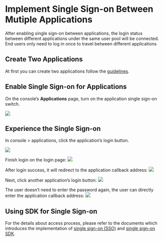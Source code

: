 # Implement Single Sign-on Between Mutiple Applications

<LastUpdated/>

After enabling single sign-on between applications, the login status between different applications under the same user pool will be connected. End users only need to log in once to travel between different applications

## Create Two Applications

At first you can create two applications follow the [guidelines](./create-app.md).

## Enable Single Sign-on for Applications

On the console’s **Applications** page, turn on the application single sign-on switch.

![](https://cdn.approw.cn/docs/20201216143359.png)

## Experience the Single Sign-on

In console > applications, click the application’s login button.

![](https://cdn.approw.cn/docs/20201216143536.png)

Finish login on the login page:
![](https://cdn.approw.cn/docs/20201216143744.png)

After login success, it will redirect to the application callback address:
![](https://cdn.approw.cn/docs/20201216143917.png)

Next, click another application’s login button:
![](https://cdn.approw.cn/docs/20201216144049.png)

The user doesn’t need to enter the password again, the user can directly enter the application callback address:
![](https://cdn.approw.cn/docs/20201216144215.png)

## Using SDK for Single Sign-on

For the details about access process, please refer to the documents which introduces the implementation of [single sign-on (SSO)](/docs/en/guides/authentication/sso/) and [single sign-on SDK](/docs/en/reference/sdk-for-sso.md).
